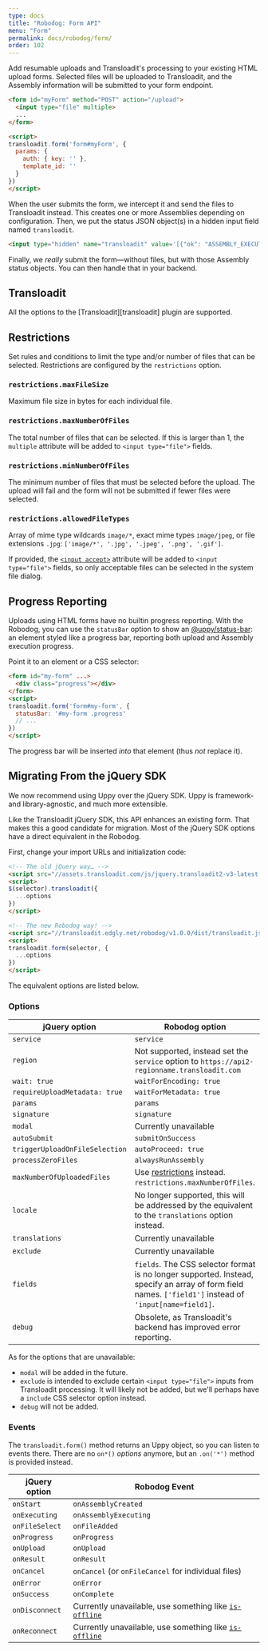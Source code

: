 ```yaml
---
type: docs
title: "Robodog: Form API"
menu: "Form"
permalink: docs/robodog/form/
order: 102
---
```


Add resumable uploads and Transloadit's processing to your existing HTML upload forms. Selected files will be uploaded to Transloadit, and the Assembly information will be submitted to your form endpoint.

```html
<form id="myForm" method="POST" action="/upload">
  <input type="file" multiple>
  ...
</form>

<script>
transloadit.form('form#myForm', {
  params: {
    auth: { key: '' },
    template_id: ''
  }
})
</script>
```

When the user submits the form, we intercept it and send the files to Transloadit instead. This creates one or more Assemblies depending on configuration. Then, we put the status JSON object(s) in a hidden input field named `transloadit`.

```html
<input type="hidden" name="transloadit" value='[{"ok": "ASSEMBLY_EXECUTING",...}]'>
```

Finally, we _really_ submit the form—without files, but with those Assembly status objects. You can then handle that in your backend.

## Transloadit

All the options to the [Transloadit][transloadit] plugin are supported.

## Restrictions

Set rules and conditions to limit the type and/or number of files that can be selected. Restrictions are configured by the `restrictions` option.

### `restrictions.maxFileSize`

Maximum file size in bytes for each individual file.

### `restrictions.maxNumberOfFiles`

The total number of files that can be selected. If this is larger than 1, the `multiple` attribute will be added to `<input type="file">` fields.

### `restrictions.minNumberOfFiles`

The minimum number of files that must be selected before the upload. The upload will fail and the form will not be submitted if fewer files were selected.

### `restrictions.allowedFileTypes`

Array of mime type wildcards `image/*`, exact mime types `image/jpeg`, or file extensions `.jpg`: `['image/*', '.jpg', '.jpeg', '.png', '.gif']`.

If provided, the [`<input accept>`](https://developer.mozilla.org/en-US/docs/Web/HTML/Element/input/file#Limiting_accepted_file_types) attribute will be added to `<input type="file">` fields, so only acceptable files can be selected in the system file dialog.

## Progress Reporting

Uploads using HTML forms have no builtin progress reporting. With the Robodog, you can use the `statusBar` option to show an [@uppy/status-bar](/docs/status-bar): an element styled like a progress bar, reporting both upload and Assembly execution progress.

Point it to an element or a CSS selector:

```html
<form id="my-form" ...>
  <div class="progress"></div>
</form>
<script>
transloadit.form('form#my-form', {
  statusBar: '#my-form .progress'
  // ...
})
</script>
```

The progress bar will be inserted _into_ that element (thus _not_ replace it).

<!--
## Dashboard

**TODO have an option to replace the inputs with a Dashboard modal button?**
-->

## Migrating From the jQuery SDK

We now recommend using Uppy over the jQuery SDK. Uppy is framework- and library-agnostic, and much more extensible.

Like the Transloadit jQuery SDK, this API enhances an existing form. That makes this a good candidate for migration. Most of the jQuery SDK options have a direct equivalent in the Robodog.

First, change your import URLs and initialization code:

```html
<!-- The old jQuery way… -->
<script src="//assets.transloadit.com/js/jquery.transloadit2-v3-latest.js"></script>
<script>
$(selector).transloadit({
  ...options
})
</script>
```
```html
<!-- The new Robodog way! -->
<script src="//transloadit.edgly.net/robodog/v1.0.0/dist/transloadit.js"></script>
<script>
transloadit.form(selector, {
  ...options
})
</script>
```

The equivalent options are listed below.

### Options

| jQuery option | Robodog option |
|---------------|---------------------------|
| `service` | `service` |
| `region` | Not supported, instead set the `service` option to `https://api2-regionname.transloadit.com` |
| `wait: true` | `waitForEncoding: true` |
| `requireUploadMetadata: true` | `waitForMetadata: true` |
| `params` | `params` |
| `signature` | `signature` |
| `modal` | Currently unavailable |
| `autoSubmit` | `submitOnSuccess` |
| `triggerUploadOnFileSelection` | `autoProceed: true` |
| `processZeroFiles` | `alwaysRunAssembly` |
| `maxNumberOfUploadedFiles` | Use [restrictions](#Restrictions) instead. `restrictions.maxNumberOfFiles`. |
| `locale` | No longer supported, this will be addressed by the equivalent to the `translations` option instead. |
| `translations` | Currently unavailable |
| `exclude` | Currently unavailable |
| `fields` | `fields`. The CSS selector format is no longer supported. Instead, specify an array of form field names. `['field1']` instead of `'input[name=field1]`. |
| `debug` | Obsolete, as Transloadit's backend has improved error reporting. |

As for the options that are unavailable:

- `modal` will be added in the future.
- `exclude` is intended to exclude certain `<input type="file">` inputs from Transloadit processing. It will likely not be added, but we'll perhaps have a `include` CSS selector option instead.
- `debug` will not be added.

### Events

The `transloadit.form()` method returns an Uppy object, so you can listen to events there. There are no `on*()` _options_ anymore, but an `.on('*')` method is provided instead.

| jQuery option | Robodog Event |
|---------------|--------------------------|
| `onStart` | `onAssemblyCreated` |
| `onExecuting` | `onAssemblyExecuting` |
| `onFileSelect` | `onFileAdded` |
| `onProgress` | `onProgress` |
| `onUpload` | `onUpload` |
| `onResult` | `onResult` |
| `onCancel` | `onCancel` (or `onFileCancel` for individual files) |
| `onError` | `onError` |
| `onSuccess` | `onComplete` |
| `onDisconnect` | Currently unavailable, use something like [`is-offline`](https://www.npmjs.com/package/is-offline) |
| `onReconnect` | Currently unavailable, use something like [`is-offline`](https://www.npmjs.com/package/is-offline) |

